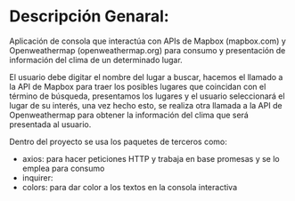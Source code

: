 # Descripción Genaral:

Aplicación de consola que interactúa con APIs de Mapbox (mapbox.com) y Openweathermap (openweathermap.org) para consumo y presentación de información del clima de un determinado lugar.

El usuario debe digitar el nombre del lugar a buscar, hacemos el llamado a la API de Mapbox para traer los posibles lugares que coincidan con el término de búsqueda, presentamos los lugares y el usuario seleccionará el lugar de su interés, una vez hecho esto, se realiza otra llamada a la API de Openweathermap para obtener la información del clima que será presentada al usuario.

Dentro del proyecto se usa los paquetes de terceros como: 
- axios: para hacer peticiones HTTP y trabaja en base promesas y se lo emplea para consumo 
- inquirer: 
- colors: para dar color a los textos en la consola interactiva



